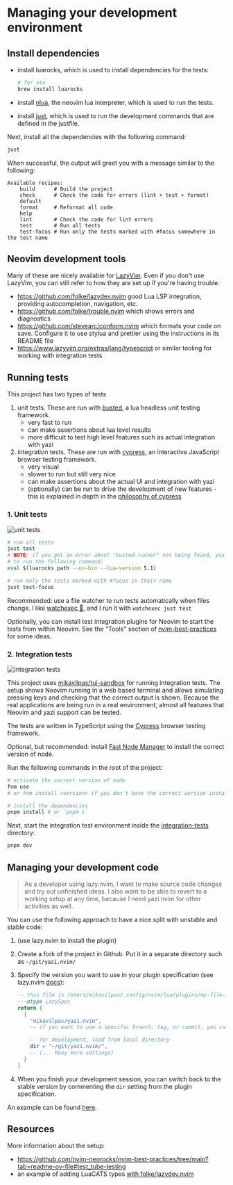 # Managing your development environment

## Install dependencies

- install luarocks, which is used to install dependencies for the tests:

  ```sh
  # for osx
  brew install luarocks
  ```

- install [nlua](https://github.com/mfussenegger/nlua), the neovim lua
  interpreter, which is used to run the tests.

- install [just](https://github.com/casey/just), which is used to run the
  development commands that are defined in the justfile.

Next, install all the dependencies with the following command:

```sh
just
```

When successful, the output will greet you with a message similar to the
following:

```text
Available recipes:
    build      # Build the project
    check      # Check the code for errors (lint + test + format)
    default
    format     # Reformat all code
    help
    lint       # Check the code for lint errors
    test       # Run all tests
    test-focus # Run only the tests marked with #focus somewhere in the test name
```

## Neovim development tools

Many of these are nicely available for [LazyVim](https://www.lazyvim.org/). Even
if you don't use LazyVim, you can still refer to how they are set up if you're
having trouble.

- <https://github.com/folke/lazydev.nvim> good Lua LSP integration, providing
  autocompletion, navigation, etc.
- <https://github.com/folke/trouble.nvim> which shows errors and diagnostics
- <https://github.com/stevearc/conform.nvim> which formats your code on save.
  Configure it to use stylua and prettier using the instructions in its README
  file
- <https://www.lazyvim.org/extras/lang/typescript> or similar tooling for
  working with integration tests

## Running tests

This project has two types of tests

1. unit tests. These are run with
   [busted](https://github.com/lunarmodules/busted), a lua headless unit testing
   framework.
   - very fast to run
   - can make assertions about lua level results
   - more difficult to test high level features such as actual integration with
     yazi
2. integration tests. These are run with [cypress](https://www.cypress.io/), an
   interactive JavaScript browser testing framework.
   - very visual
   - slower to run but still very nice
   - can make assertions about the actual UI and integration with yazi
   - (optionally) can be run to drive the development of new features - this is
     explained in depth in the
     [philosophy of cypress](https://www.cypress.io/how-it-works)

### 1. Unit tests

![unit tests](https://github.com/mikavilpas/yazi.nvim/assets/300791/2cbc89e3-6933-4ccc-aadd-a92e42d78b37)

```sh
# run all tests
just test
# NOTE: if you get an error about "busted.runner" not being found, you may need
# to run the following command:
eval $(luarocks path --no-bin --lua-version 5.1)

# run only the tests marked with #focus in their name
just test-focus
```

Recommended: use a file watcher to run tests automatically when files change. I
like [watchexec 🦀](https://github.com/watchexec/watchexec), and I run it with
`watchexec just test`

Optionally, you can install test integration plugins for Neovim to start the
tests from within Neovim. See the "Tools" section of
[nvim-best-practices](https://github.com/nvim-neorocks/nvim-best-practices/tree/main?tab=readme-ov-file#hammer_and_wrench-tools-3)
for some ideas.

### 2. Integration tests

![integration tests](https://github.com/mikavilpas/yazi.nvim/assets/300791/817ccb3f-725b-4830-b5e0-d99a9b87ad26)

This project uses
[mikavilpas/tui-sandbox](https://github.com/mikavilpas/tui-sandbox) for running
integration tests. The setup shows Neovim running in a web based terminal and
allows simulating pressing keys and checking that the correct output is shown.
Because the real applications are being run in a real environment, almost all
features that Neovim and yazi support can be tested.

The tests are written in TypeScript using the [Cypress](https://www.cypress.io/)
browser testing framework.

Optional, but recommended: install
[Fast Node Manager](https://github.com/Schniz/fnm) to install the correct
version of node.

Run the following commands in the root of the project:

```sh
# activate the correct version of node
fnm use
# or fnm install <version> if you don't have the correct version installed

# install the dependencies
pnpm install # or `pnpm i`
```

Next, start the integration test environment inside the
[integration-tests](../../integration-tests/) directory:

```sh
pnpm dev
```

## Managing your development code

> As a developer using lazy.nvim, I want to make source code changes and try out
> unfinished ideas. I also want to be able to revert to a working setup at any
> time, because I need yazi.nvim for other activities as well.

You can use the following approach to have a nice split with unstable and stable
code:

1. (use lazy.nvim to install the plugin)
2. Create a fork of the project in Github. Put it in a separate directory such
   as `~/git/yazi.nvim/`
3. Specify the version you want to use in your plugin specification (see
   lazy.nvim [docs](https://github.com/folke/lazy.nvim)):

   ```lua
   -- this file is /Users/mikavilpas/.config/nvim/lua/plugins/my-file-manager.lua
   ---@type LazySpec
   return {
     {
       "mikavilpas/yazi.nvim",
       -- if you want to use a specific branch, tag, or commit, you can specify it too

       -- for development, load from local directory
       dir = "~/git/yazi.nvim/",
       -- (... Many more settings)
     }
   }
   ```

4. When you finish your development session, you can switch back to the stable
   version by commenting the `dir` setting from the plugin specification.

An example can be found
[here](https://github.com/mikavilpas/dotfiles/blob/75e070ce6ac45b7ed8ac4c818f77abadbdd4b152/.config/nvim/lua/plugins/my-file-manager.lua?plain=1#L9).

## Resources

More information about the setup:

- <https://github.com/nvim-neorocks/nvim-best-practices/tree/main?tab=readme-ov-file#test_tube-testing>
- an example of adding LuaCATS types
  [with folke/lazydev.nvim](https://github.com/mikavilpas/dotfiles/blob/260876061e7309ae1f0833ac8a509d1a13b7bedf/.config/nvim/lua/plugins/luadev.lua?plain=1#L7)
